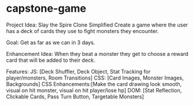 # capstone-game

Project Idea:  Slay the Spire Clone Simplified
Create a game where the user has a deck of cards they use to fight monsters they encounter.

Goal: Get as far as we can in 3 days.


Enhancement Idea:
When they beat a monster they get to choose a reward card that will be added to their deck.

Features: 
	JS: [Deck Shuffler, Deck Object, Stat Tracking for player/monsters, Room Transitions]
	CSS: [Card Images, Monster Images, Backgrounds] 
	CSS Enhancements:[Make the card drawing look smooth, visual on hit monster, visual on hit player/lose hp]
	DOM: [Stat Reflection, Clickable Cards, Pass Turn Button, Targetable Monsters]
	

